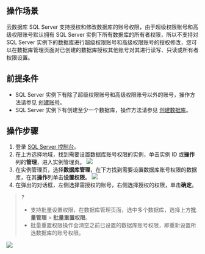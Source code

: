 ## 操作场景
云数据库 SQL Server 支持授权和修改数据库的账号权限，由于超级权限账号和高级权限账号默认拥有 SQL Server 实例下所有数据库的所有者权限，所以不支持对 SQL Server 实例下的数据库进行超级权限账号和高级权限账号的授权修改，您可以在数据库管理页面对已创建的数据库授权其他账号对其进行读写、只读或所有者权限设置。

## 前提条件
- SQL Server 实例下有除了超级权限账号和高级权限账号以外的账号，操作方法请参见 [创建账号](https://cloud.tencent.com/document/product/238/7521)。
- SQL Server 实例下有创建至少一个数据库，操作方法请参见 [创建数据库](https://cloud.tencent.com/document/product/238/43284)。

## 操作步骤
1. 登录 [SQL Server 控制台](https://console.cloud.tencent.com/sqlserver)。
2. 在上方选择地域，找到需要设置数据库账号权限的实例，单击实例 ID 或**操作**列的**管理**，进入实例管理页。
![](https://qcloudimg.tencent-cloud.cn/raw/b8dd6d43ac68d97d7c789d87255e44f6.png)
3. 在实例管理页，选择**数据库管理**，在下方找到需要设置数据库账号权限的数据库，在其**操作**列单击**设置权限**。
![](https://qcloudimg.tencent-cloud.cn/raw/e5a758871d04e6cc4ae686f54196fc2f.png)
4. 在弹出的对话框，左侧选择需授权的账号，右侧选择授权的权限，单击**确定**。
>?
>- 支持批量设置权限，在数据库管理页面，选中多个数据库，选择上方**批量管理** > **批量重置权限**。
>- 批量重置权限操作会清空之前已设置的数据库账号权限，即重新设置所选数据库的账号权限。
>
![](https://qcloudimg.tencent-cloud.cn/raw/6176cddcacc55887bbba6c7772dbd680.png)
